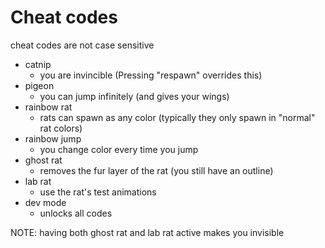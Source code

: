 # Cheat codes
cheat codes are not case sensitive
- catnip
  - you are invincible (Pressing "respawn" overrides this)
- pigeon
  - you can jump infinitely (and gives your wings)
- rainbow rat
  - rats can spawn as any color (typically they only spawn in "normal" rat colors)
- rainbow jump
  - you change color every time you jump
- ghost rat
  - removes the fur layer of the rat (you still have an outline)
- lab rat
  - use the rat's test animations
- dev mode
  - unlocks all codes

NOTE: having both ghost rat and lab rat active makes you invisible
    
